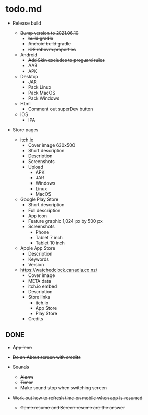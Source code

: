 # todo.md

  + Release build
      - ~~Bump version to 2021.06.10~~
          - ~~build.gradle~~
          - ~~Android build.gradle~~
          - ~~iOS robovm.properties~~
      - Android
          - ~~Add Skin excludes to proguard rules~~
          - AAB
          - APK
      - Desktop
          - JAR
          - Pack Linux
          - Pack MacOS
          - Pack Windows
      - Html
          - Comment out superDev button
      - iOS
          - IPA
          
  + Store pages
      - itch.io
          - Cover image 630x500
          - Short description
          - Description
          - Screenshots
          - Upload
              - APK
              - JAR
              - Windows
              - Linux
              - MacOS
      - Google Play Store
          - Short description
          - Full description
          - App icon
          - Feature graphic 1,024 px by 500 px
          - Screenshots
              - Phone
              - Tablet 7 inch
              - Tablet 10 inch
      - Apple App Store
          - Description
          - Keywords
          - Version
      - https://watchedclock.canadia.co.nz/
          - Cover image
          - META data
          - itch.io embed
          - Description
          - Store links
              - itch.io
              - App Store
              - Play Store
          - Credits
      
## DONE
      
  + ~~App icon~~
  
  + ~~Do an About screen with credits~~
  
  + ~~Sounds~~
      - ~~Alarm~~
      - ~~Timer~~
      - ~~Make sound stop when switching screen~~

  + ~~Work out how to refresh time on mobile when app is resumed~~
      + ~~Game.resume and Screen.resume are the answer~~